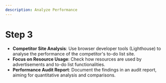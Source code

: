```yaml
---
description: Analyze Performance
---
```


# Step 3

* **Competitor Site Analysis**: Use browser developer tools (Lighthouse) to analyse the performance of the competitor's to-do list site.
* **Focus on Resource Usage**: Check how resources are used by advertisements and to-do list functionalities.
* **Performance Audit Report**: Document the findings in an audit report, aiming for quantitative analysis and comparisons.
